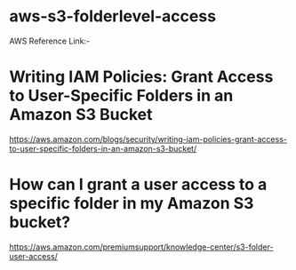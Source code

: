 # aws-s3-folderlevel-access

AWS Reference Link:-

# Writing IAM Policies: Grant Access to User-Specific Folders in an Amazon S3 Bucket

https://aws.amazon.com/blogs/security/writing-iam-policies-grant-access-to-user-specific-folders-in-an-amazon-s3-bucket/


# How can I grant a user access to a specific folder in my Amazon S3 bucket?

https://aws.amazon.com/premiumsupport/knowledge-center/s3-folder-user-access/
